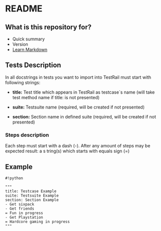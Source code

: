 # README #
## What is this repository for? ##

* Quick summary
* Version
* [Learn Markdown](https://bitbucket.org/tutorials/markdowndemo)

## Tests Description ##
In all docstrings in tests you want to import into TestRail must start with following strings:

* __title:__ Test title which appears in TestRail as testcase`s name (will take test method name if title: is not presented)

* __suite:__ Testsuite name (required, will be created if not presented)

* __section:__ Section name in defined suite (required, will be created if not presented)

### Steps description ###
Each step must start with a dash (-). After any amount of steps may be expected result: a s tring(s) which starts with equals sign (=)

## Example ##

```
#!python

"""
title: Testcase Example
suite: Testsuite Example
section: Section Example
- Get sixpack
- Get friends
= Fun in progress
- Get Playstation
= Hardcore gaming in progress
"""
```
